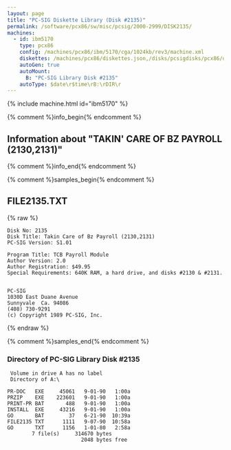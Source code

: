 ```yaml
---
layout: page
title: "PC-SIG Diskette Library (Disk #2135)"
permalink: /software/pcx86/sw/misc/pcsig/2000-2999/DISK2135/
machines:
  - id: ibm5170
    type: pcx86
    config: /machines/pcx86/ibm/5170/cga/1024kb/rev3/machine.xml
    diskettes: /machines/pcx86/diskettes.json,/disks/pcsigdisks/pcx86/diskettes.json
    autoGen: true
    autoMount:
      B: "PC-SIG Library Disk #2135"
    autoType: $date\r$time\rB:\rDIR\r
---
```


{% include machine.html id="ibm5170" %}

{% comment %}info_begin{% endcomment %}

## Information about "TAKIN' CARE OF BZ PAYROLL (2130,2131)"

{% comment %}info_end{% endcomment %}

{% comment %}samples_begin{% endcomment %}

## FILE2135.TXT

{% raw %}
```
Disk No: 2135                                                           
Disk Title: Takin Care of Bz Payroll (2130,2131)                        
PC-SIG Version: S1.01                                                   
                                                                        
Program Title: TCB Payroll Module                                       
Author Version: 2.0                                                     
Author Registration: $49.95                                             
Special Requirements: 640K RAM, a hard drive, and disks #2130 & #2131.  
                                                                        
                                                                        
PC-SIG                                                                  
1030D East Duane Avenue                                                 
Sunnyvale  Ca. 94086                                                    
(408) 730-9291                                                          
(c) Copyright 1989 PC-SIG, Inc.                                         
```
{% endraw %}

{% comment %}samples_end{% endcomment %}

### Directory of PC-SIG Library Disk #2135

     Volume in drive A has no label
     Directory of A:\

    PR-DOC   EXE     45061   9-01-90   1:00a
    PRZIP    EXE    223601   9-01-90   1:00a
    PRINT-PR BAT       488   9-01-90   1:00a
    INSTALL  EXE     43216   9-01-90   1:00a
    GO       BAT        37   6-21-90  10:39a
    FILE2135 TXT      1111   9-07-90  10:58a
    GO       TXT      1156   1-01-80   2:58a
            7 file(s)     314670 bytes
                            2048 bytes free
